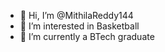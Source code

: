 - 👋 Hi, I’m @MithilaReddy144
- 👀 I’m interested in Basketball
- 🌱 I’m currently a BTech graduate

<!---
MithilaReddy144/MithilaReddy144 is a ✨ special ✨ repository because its `README.md` (this file) appears on your GitHub profile.
You can click the Preview link to take a look at your changes.
--->
